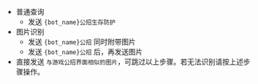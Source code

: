 - 普通查询
    - 发送 `{bot_name}公招生存防护`
- 图片识别
    - 发送 `{bot_name}公招` 同时附带图片
    - 发送 `{bot_name}公招` 后，再发送图片
- 直接发送 `与游戏公招界面相似的图片`，可跳过以上步骤。若无法识别请按上述步骤操作。
